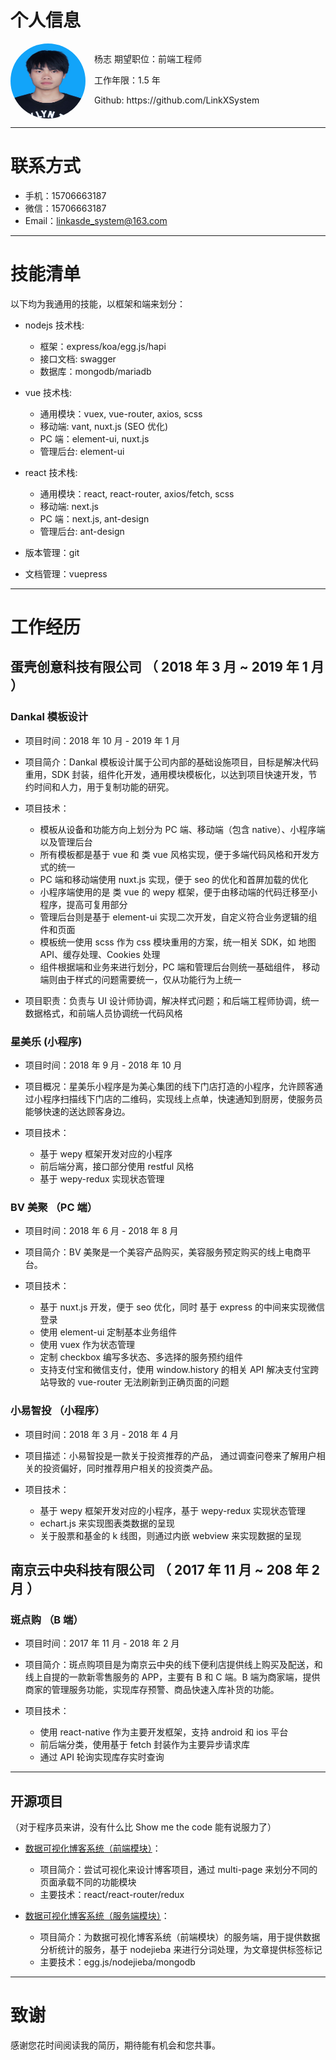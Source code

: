 # 个人信息

<div style="display: flex;">
  <img
    src="./assets/image/avatar.jpg"
    style="width: 120px; height: 120px;border-radius: 50%;"
  />
  <div style="margin-left: 1em;">
    <p>
      <span>杨志</span>
      <span>期望职位：前端工程师</span>
    </p>
    <p>
      <span>工作年限：1.5 年</span>
    </p>
    <p>
      <span>Github: https://github.com/LinkXSystem</span>
    </p>
  </div>
</div>

---

# 联系方式

- 手机：15706663187
- 微信：15706663187
- Email：linkasde_system@163.com

---

# 技能清单

以下均为我通用的技能，以框架和端来划分：

- nodejs 技术栈:

  - 框架：express/koa/egg.js/hapi
  - 接口文档: swagger
  - 数据库：mongodb/mariadb

- vue 技术栈:

  - 通用模块：vuex, vue-router, axios, scss
  - 移动端: vant, nuxt.js (SEO 优化)
  - PC 端：element-ui, nuxt.js
  - 管理后台: element-ui

- react 技术栈:

  - 通用模块：react, react-router, axios/fetch, scss
  - 移动端: next.js
  - PC 端：next.js, ant-design
  - 管理后台: ant-design

- 版本管理：git
- 文档管理：vuepress

---

# 工作经历

## 蛋壳创意科技有限公司 （ 2018 年 3 月 ~ 2019 年 1 月 ）

### Dankal 模板设计

- 项目时间：2018 年 10 月 - 2019 年 1 月

- 项目简介：Dankal 模板设计属于公司内部的基础设施项目，目标是解决代码重用，SDK 封装，组件化开发，通用模块模板化，以达到项目快速开发，节约时间和人力，用于复制功能的研究。
- 项目技术：
  - 模板从设备和功能方向上划分为 PC 端、移动端（包含 native）、小程序端以及管理后台
  - 所有模板都是基于 vue 和 类 vue 风格实现，便于多端代码风格和开发方式的统一
  - PC 端和移动端使用 nuxt.js 实现，便于 seo 的优化和首屏加载的优化
  - 小程序端使用的是 类 vue 的 wepy 框架，便于由移动端的代码迁移至小程序，提高可复用部分
  - 管理后台则是基于 element-ui 实现二次开发，自定义符合业务逻辑的组件和页面
  - 模板统一使用 scss 作为 css 模块重用的方案，统一相关 SDK，如 地图 API、缓存处理、Cookies 处理
  - 组件根据端和业务来进行划分，PC 端和管理后台则统一基础组件， 移动端则由于样式的问题需要统一，仅从功能行为上统一
- 项目职责：负责与 UI 设计师协调，解决样式问题；和后端工程师协调，统一数据格式，和前端人员协调统一代码风格

### 星美乐 (小程序)

- 项目时间：2018 年 9 月 - 2018 年 10 月

- 项目概况：星美乐小程序是为美心集团的线下门店打造的小程序，允许顾客通过小程序扫描线下门店的二维码，实现线上点单，快速通知到厨房，使服务员能够快速的送达顾客身边。
- 项目技术：
  - 基于 wepy 框架开发对应的小程序
  - 前后端分离，接口部分使用 restful 风格
  - 基于 wepy-redux 实现状态管理

### BV 美聚 （PC 端）

- 项目时间：2018 年 6 月 - 2018 年 8 月

- 项目简介：BV 美聚是一个美容产品购买，美容服务预定购买的线上电商平台。

- 项目技术：
  - 基于 nuxt.js 开发，便于 seo 优化，同时 基于 express 的中间来实现微信登录
  - 使用 element-ui 定制基本业务组件
  - 使用 vuex 作为状态管理
  - 定制 checkbox 编写多状态、多选择的服务预约组件
  - 支持支付宝和微信支付，使用 window.history 的相关 API 解决支付宝跨站导致的 vue-router 无法刷新到正确页面的问题

### 小易智投 （小程序）

- 项目时间：2018 年 3 月 - 2018 年 4 月

- 项目描述：小易智投是一款关于投资推荐的产品， 通过调查问卷来了解用户相关的投资偏好，同时推荐用户相关的投资类产品。

- 项目技术：

  - 基于 wepy 框架开发对应的小程序，基于 wepy-redux 实现状态管理
  - echart.js 来实现图表类数据的呈现
  - 关于股票和基金的 k 线图，则通过内嵌 webview 来实现数据的呈现

## 南京云中央科技有限公司 （ 2017 年 11 月 ~ 208 年 2 月 ）

### 斑点购 （B 端）

- 项目时间：2017 年 11 月 - 2018 年 2 月

- 项目简介：斑点购项目是为南京云中央的线下便利店提供线上购买及配送，和线上自提的一款新零售服务的 APP，主要有 B 和 C 端。B 端为商家端，提供商家的管理服务功能，实现库存预警、商品快速入库补货的功能。

- 项目技术：
  - 使用 react-native 作为主要开发框架，支持 android 和 ios 平台
  - 前后端分类，使用基于 fetch 封装作为主要异步请求库
  - 通过 API 轮询实现库存实时查询

---

## 开源项目

（对于程序员来讲，没有什么比 Show me the code 能有说服力了）

- [数据可视化博客系统（前端模块）](https://github.com/LinkXSystem/visualization-system)：

  - 项目简介：尝试可视化来设计博客项目，通过 multi-page 来划分不同的页面承载不同的功能模块
  - 主要技术：react/react-router/redux

- [数据可视化博客系统（服务端模块）](https://github.com/LinkXSystem/visualization-compute-system)：

  - 项目简介：为数据可视化博客系统（前端模块）的服务端，用于提供数据分析统计的服务，基于 nodejieba 来进行分词处理，为文章提供标签标记
  - 主要技术：egg.js/nodejieba/mongodb

---

# 致谢

感谢您花时间阅读我的简历，期待能有机会和您共事。
